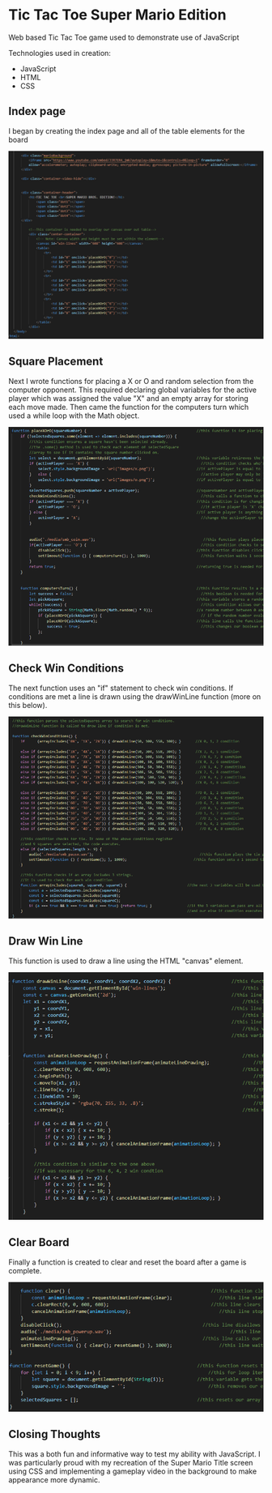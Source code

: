 # Tic Tac Toe Super Mario Edition

 Web based Tic Tac Toe game used to demonstrate use of JavaScript
 
 Technologies used in creation:
 - JavaScript
 - HTML
 - CSS
 
 ## Index page
 I began by creating the index page and all of the table elements for the board
 
 ![Tic-Tac-Toe index](./TicTacToe/readme_images/index.png)
 
 ## Square Placement
 Next I wrote functions for placing a X or O and random selection from the computer opponent.
 This required declaring global variables for the active player which was assigned the value "X" and an empty array for storing each move made.
 Then came the function for the computers turn which used a while loop with the Math object.
 
 ![Tic-Tac-Toe placement](./TicTacToe/readme_images/square_placement.png)
 
 ## Check Win Conditions
 The next function uses an "if" statement to check win conditions. If conditions are met a line is drawn using the drawWinLine function (more on this below).
 
 ![Tic-Tac-Toe win conditions](./TicTacToe/readme_images/win_conditions.png)
 
 ## Draw Win Line
 This function is used to draw a line using the HTML "canvas" element.
 
 ![Tic-Tac-Toe draw line](./TicTacToe/readme_images/drawing_win_line.png)

 ## Clear Board
 Finally a function is created to clear and reset the board after a game is complete.
 
 ![Tic-Tac-Toe win clear](./TicTacToe/readme_images/clearing_board.png)
 
 ## Closing Thoughts
 This was a both fun and informative way to test my ability with JavaScript. I was particularly proud with my recreation of the Super Mario Title screen using CSS and     implementing a gameplay video in the background to make appearance more dynamic. 

